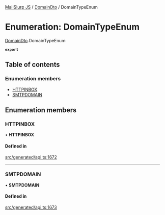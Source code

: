 [MailSlurp JS](../README.md) / [DomainDto](../modules/DomainDto.md) / DomainTypeEnum

# Enumeration: DomainTypeEnum

[DomainDto](../modules/DomainDto.md).DomainTypeEnum

**`export`**

## Table of contents

### Enumeration members

- [HTTPINBOX](DomainDto.DomainTypeEnum.md#httpinbox)
- [SMTPDOMAIN](DomainDto.DomainTypeEnum.md#smtpdomain)

## Enumeration members

### HTTPINBOX

• **HTTPINBOX**

#### Defined in

[src/generated/api.ts:1672](https://github.com/mailslurp/mailslurp-client/blob/75eefbf/src/generated/api.ts#L1672)

___

### SMTPDOMAIN

• **SMTPDOMAIN**

#### Defined in

[src/generated/api.ts:1673](https://github.com/mailslurp/mailslurp-client/blob/75eefbf/src/generated/api.ts#L1673)
